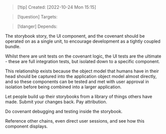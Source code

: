 >[!tip] Created: [2022-10-24 Mon 15:15]

>[!question] Targets: 

>[!danger] Depends: 

The storybook story, the UI component, and the covenant should be operated on as a single unit, to encourage development as a tightly coupled bundle.

Whilst there are unit tests on the covenant logic, the UI tests are the ultimate - these are full integration tests, but isolated down to a specific component.

This relationship exists because the object model that humans have in their head should be captured into the application object model almost directly, and so these components can be tested and met with user approval in isolation before being combined into a larger application.


Let people build up their storybooks from a library of things others have made.
Submit your changes back.
Pay attribution.

Do covenant debugging and testing inside the storybook.

Reference other chains, even direct user sessions, and see how this component displays.